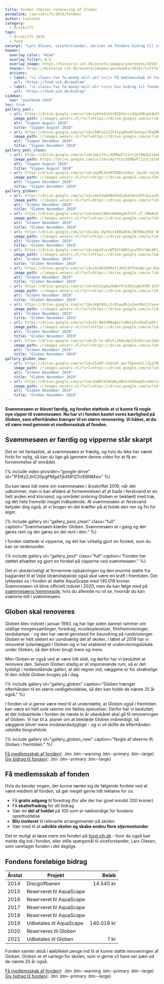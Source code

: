 ```yaml
---
title: Fonden støtter renovering af Globen
permalink: /aarsskrift/2019/fonden/
author: lsolesen
category:
  - Årsskrift
tags:
  - Årsskrift 2019
  - fond
excerpt: "Lars Olesen, viceforstander, skriver om fondens bidrag til svømmesøen for 2019 og fremtidige planer om at støtte Globens renovering."
header:
  overlay_color: "#2ae"
  overlay_filter: 0.5
  overlay_image: https://historie.vih.dk/assets/images/yearbooks/2019/luftfoto.jpg
  teaser: https://historie.vih.dk/assets/images/yearbooks/2019//luftfoto.jpg
  actions:
  - label: "<i class='fas fa-money-bill-alt'></i> Få medlemsskab af fonden"
    url: "https://fond.vih.dk/medlem"
  - label: "<i class='fas fa-money-bill-alt'></i> Giv bidrag til fonden"
    url: "https://fond.vih.dk/bidrag"
sidebar:
  nav: "yearbook-2019"
toc: true
gallery_pool:
  - url: https://drive.google.com/uc?id=1ahhatnSVzKCDhSvit4QpGHKup54uFES5
    image_path: //images.weserv.nl/?url=https://drive.google.com/uc?id=1ahhatnSVzKCDhSvit4QpGHKup54uFES5&w=400
    alt: "Vippen August 2018"
    title: "Vippen August 2018"
  - url: https://drive.google.com/uc?id=15WYiGiIJhfsygR8uHYSnhvps78aQM69E
    image_path: //images.weserv.nl/?url=https://drive.google.com/uc?id=15WYiGiIJhfsygR8uHYSnhvps78aQM69E&w=400
    alt: "Vippen December 2019"
    title: "Vippen December 2019"
gallery_pool_clean:
  - url: https://drive.google.com/uc?id=14yrYtvid5MQwFl12stjEtbN4p2i8whkF
    image_path: https://drive.google.com/uc?id=14yrYtvid5MQwFl12stjEtbN4p2i8whkF
    alt: "Vippen August 2018"
    title: "Vippen August 2018"
  - url: https://drive.google.com/uc?id=14yMC54IRT8UDtxU4ox_JgcdV-vuj4o9-
    image_path: //images.weserv.nl/?url=https://drive.google.com/uc?id=14yMC54IRT8UDtxU4ox_JgcdV-vuj4o9-&w=400
    alt: "Vippen December 2019"
    title: "Vippen December 2019"
gallery_globen:
  - url: https://drive.google.com/uc?id=14nk3wOdNdVGdIaEdz0nLAFh3wisaCG4q
    image_path: //images.weserv.nl/?url=https://drive.google.com/uc?id=14nk3wOdNdVGdIaEdz0nLAFh3wisaCG4q&w=400
    alt: "Globen November 2019"
    title: "Globen November 2019"
  - url: https://drive.google.com/uc?id=14o5J964cHHUUgdmTv5T-sT_kMwAnEjxa
    image_path: //images.weserv.nl/?url=https://drive.google.com/uc?id=14o5J964cHHUUgdmTv5T-sT_kMwAnEjxa&w=400
    alt: "Globen November 2019"
    title: "Globen November 2019"
  - url: https://drive.google.com/uc?id=14u_Oy39zx4IBGdEbLJW760wjKGE-WC4Q
    image_path: //images.weserv.nl/?url=https://drive.google.com/uc?id=14u_Oy39zx4IBGdEbLJW760wjKGE-WC4Q&w=400
    alt: "Globen November 2019"
    title: "Globen November 2019"
  - url: https://drive.google.com/uc?id=14paYuirWTUGYaN8lgzwTDSrGWcdR1j2w
    image_path: //images.weserv.nl/?url=https://drive.google.com/uc?id=14paYuirWTUGYaN8lgzwTDSrGWcdR1j2w&w=400
    alt: "Globen November 2019"
    title: "Globen November 2019"
  - url: https://drive.google.com/uc?id=14ibOJXbMsfjJKOj5PZt6wBijgv-8aBqQ
    image_path: //images.weserv.nl/?url=https://drive.google.com/uc?id=14ibOJXbMsfjJKOj5PZt6wBijgv-8aBqQ&w=400
    alt: "Globen November 2019"
    title: "Globen November 2019"
  - url: https://drive.google.com/uc?id=14i5yqAa2kQkfFcGIOozgWsPZM-ihtNnY
    image_path: //images.weserv.nl/?url=https://drive.google.com/uc?id=14i5yqAa2kQkfFcGIOozgWsPZM-ihtNnY&w=400
    alt: "Globen November 2019"
    title: "Globen November 2019"
  - url: https://drive.google.com/uc?id=14gF4Ric2rDlwyOhjpZeeVRuZjYxewv8p
    image_path: //images.weserv.nl/?url=https://drive.google.com/uc?id=14gF4Ric2rDlwyOhjpZeeVRuZjYxewv8p&w=400
    alt: "Globen November 2019"
    title: "Globen November 2019"
  - url: https://drive.google.com/uc?id=15-N653MBwgGnluMhsyPsdSeDlpDFJ_s1
    image_path: //images.weserv.nl/?url=https://drive.google.com/uc?id=15-N653MBwgGnluMhsyPsdSeDlpDFJ_s1&w=400
    alt: "Globen November 2019"
    title: "Globen November 2019"
  - url: https://drive.google.com/uc?id=15-kz-WXuYiJ6OL4piSZvQ3vias1Qk6VF
    image_path: //images.weserv.nl/?url=https://drive.google.com/uc?id=15-kz-WXuYiJ6OL4piSZvQ3vias1Qk6VF&w=400
    alt: "Globen November 2019"
    title: "Globen November 2019"
gallery_globen_new:
  - url: https://drive.google.com/uc?id=152HP-Cbd1nP_wor75penblLlZyq7KD-X
    image_path: //images.weserv.nl/?url=https://drive.google.com/uc?id=152HP-Cbd1nP_wor75penblLlZyq7KD-X&w=400
    alt: "Globen November 2019"
    title: "Globen November 2019"
  - url: https://drive.google.com/uc?id=15WFCkC8oA6L4BCOJX9Eeq9hc4Ho7xVU-
    image_path: //images.weserv.nl/?url=https://drive.google.com/uc?id=15WFCkC8oA6L4BCOJX9Eeq9hc4Ho7xVU-&w=400
    alt: "Globen November 2019"
    title: "Globen November 2019"
---
```


**Svømmesøen er blevet færdig, og fonden støttede at vi kunne få nogle nye vipper til svømmesøen. Nu har vi i fonden kastet vores kærlighed på Globen, som efterhånden trænger til en større renovering. Vi håber, at du vil være med gennem et medlemsskab af fonden.**

## Svømmesøen er færdig og vipperne står skarpt

Det er ret fantastisk, at svømmesøen er frædig, og hvis du ikke har været forbi for nylig, så kan du lige gå igennem denne video for at få en fornemmelse af området.

{% include video provider="google-drive" id="1FD6zZJhO20pgPMgd7jk4NPQTn3I8NMwx" %}

Du kan læse lidt mere om svømmesøen i årsskriftet 2019, når det udkommer, men vi kan afsløre at fornemmelsen af at bade i ferskvand er en helt anden end klorvand, og området omkring Globen er beklædt med træ, og det hele fremstår meget indbydende. At svømmesøen er ferskvand betyder dog også, at vi bruger en del kræfter på at holde den ren og fin for alger.

{% include gallery id="gallery_pool_clean" class="full" caption="Svømmesøen klæder Globen. Svømmesøen er i gang og der gøres rent og der gøres en del rent i den." %}

I fonden støttede vi vipperne, og det har virkelig gjort en forskel, som du kan se nedenunder.

{% include gallery id="gallery_pool" class="full" caption="Fonden har støttet afsættet og gjort en forskel på vipperne ved svømmesøen." %}

Det er ubeskriveligt at fornemme opbakningen og den enorme støtte fra baglandet til at Vejle Idrætshøjskole også skal være en kraft i fremtiden. Det lykkedes os i fonden at støtte AquaScape med 140.018 kroner. Svømmesøen vil blive officielt indviet i 2020, men du kan følge med på [svømmesøens hjemmeside](https://www.vih.dk/sv%C3%B8mmes%C3%B8), hvis du allerede nu vil se, hvornår du kan svømme lidt i svømmesøen.

## Globen skal renoveres

Globen blev indviet i januar 1993, og har lige siden dannet rammer om utallige morgensamlinger, foredrag, musikoplevelser, filmfremvisninger, landskampe - og den har været genstand for beundring på rundvisninger. Globen er helt sikkert en uundværlig del af skolen. I løbet af 2019 har vi renoveret lydanlægget i Globen og vi har etableret et undervisningslokale under Globen, så den bliver brugt mere og mere.

Men Globen er også ved at være lidt slidt, og derfor har vi besluttet at renovere den. Selvom Globen stadig er et imponerende rum, så er det tydeligt i nedenstående galleri, at det regner ind, væggene er for skrøbelige til den måde Globen bruges på i dag.

{% include gallery id="gallery_globen" caption="Globen trænger efterhånden til en større vedligeholdelse, så den kan holde de næste 25 år også." %}

I fonden vil vi gerne være med til at understøtte, at Globen også i fremtiden kan være en helt unik ramme om fælles oplevelser. Derfor har vi besluttet, at det indsamlede i fonden de næste to år ubeskåret skal gå til renoveringen af Globen. Vi har bl.a. planer om at beklæde Globen indvendigt, så væggene bliver mere modstandsdygtige - og vi vil skifte de efterhånden udslidte biografstole.

{% include gallery id="gallery_globen_new" caption="Nogle af ideerne ift. Globen i fremtiden." %}

[<i class='fas fa-money-bill-alt'></i> Få medlemsskab af fonden](https://fond.vih.dk/medlem){: .btn .btn--warning .btn--primary .btn--large} [<i class='fas fa-money-bill-alt'></i> Giv bidrag til fonden](https://fond.vih.dk/bidrag){: .btn .btn--primary .btn--large}

## Få medlemsskab af fonden

Hvis du kender nogen, der kunne tænke sig de følgende fordele ved at være medlem af fonden, så gør meget gerne lidt reklame for os.

- Få **gratis adgang** til foredrag (for alle der har givet mindst 200 kroner)
- Få **skattefradrag** for dit bidrag
- Vær en **del af holdet** på 100 som er nødvendige for fondens opretholdelse
- **Bliv inviteret** til relevante arrangementer på skolen
- Vær med til at **udvikle skolen og skabe endnu flere stjernestunder**

Det er muligt at læse mere om fonden på [fond.vih.dk](https://fond.vih.dk) - hvor du også kan melde dig ind i fonden, eller stille spørgsmål til viceforstander, Lars Olesen, som varetager fonden i det daglige.

## Fondens foreløbige bidrag

| Årstal | Projekt                        | Beløb      |
|--------|--------------------------------|-----------:|
| 2014   | Discgolfbanen                  | 14.545 kr  |
| 2015   | Reserveret til AquaScape       |            |
| 2016   | Reserveret til AquaScape       |            |
| 2017   | Reserveret til AquaScape       |            |
| 2018   | Reserveret til AquaScape       |            |
| 2019   | Udbetales til AquaScape        | 140.018 kr |
| 2020   | Reserveres til Globen          |            |
| 2021   | Udbetales til Globen           | ? kr       |

Fonden samler altså i øjeblikket penge ind til at kunne støtte renoveringen af Globen. Globen er et vartegn for skolen, som vi gerne vil have ser pæn ud de næste 25 år også.

[<i class='fas fa-money-bill-alt'></i> Få medlemsskab af fonden](https://fond.vih.dk){: .btn .btn--warning .btn--primary .btn--large} [<i class='fas fa-money-bill-alt'></i> Giv bidrag til fonden](https://fond.vih.dk/bidrag){: .btn .btn--primary .btn--large}
